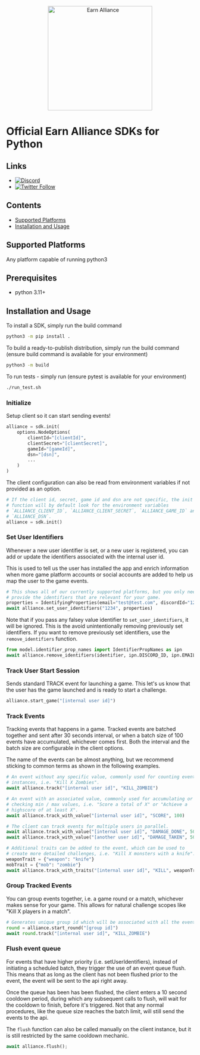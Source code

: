 <p align="center">
  <a href="https://www.earnalliance.com?utm_source=github&utm_medium=logo" target="_blank">
    <img src="https://www.earnalliance.com/new/svgs/ea_logo.svg" alt="Earn Alliance" width="280">
  </a>
</p>

# Official Earn Alliance SDKs for Python

## Links

- [![Discord](https://img.shields.io/discord/926167446648397836)](http://discord.gg/2VqABVytBZ)
- [![Twitter Follow](https://img.shields.io/twitter/follow/earnalliance?label=Earn%20Alliance&style=social)](https://twitter.com/intent/follow?screen_name=earnalliance)

## Contents

- [Supported Platforms](#supported-platforms)
- [Installation and Usage](#installation-and-usage)

## Supported Platforms

Any platform capable of running python3

## Prerequisites
* python 3.11+

## Installation and Usage

To install a SDK, simply run the build command

```sh
python3 -m pip install .
```

To build a ready-to-publish distribution, simply run the build command (ensure build command is available for your environment)

```sh
python3 -m build
```

To run tests - simply run (ensure pytest is available for your environment)

```sh
./run_test.sh
```

### Initialize

Setup client so it can start sending events!

```python
alliance = sdk.init(
    options.NodeOptions(
        clientId="[clientId]",
        clientSecret="[clientSecret]",
        gameId="[gameId]",
        dsn="[dsn]",
        ...
    )
)
```

The client configuration can also be read from environment variables if not
provided as an option.

```python
# If the client id, secret, game id and dsn are not specific, the init
# function will by default look for the environment variables
# `ALLIANCE_CLIENT_ID`, `ALLIANCE_CLIENT_SECRET`, `ALLIANCE_GAME_ID` and
# `ALLIANCE_DSN`.
alliance = sdk.init()
```

### Set User Identifiers

Whenever a new user identifier is set, or a new user is registered, you can add or update the identifiers associated with the internal user id.

This is used to tell us the user has installed the app and enrich information when more game platform accounts or social accounts are added to help us map the user to the game events.

```python
# This shows all of our currently supported platforms, but you only need to
# provide the identifiers that are relevant for your game.
properties = IdentifyingProperties(email="test@test.com", discordId="123456")
await alliance.set_user_identifiers("1234", properties)
```

Note that if you pass any falsey value identifier to `set_user_identifiers`, it will be ignored.
This is the avoid unintentionally removing previously set identifiers. If you want
to remove previously set identifiers, use the `remove_identifiers` function.

```python
from model.identifier_prop_names import IdentifierPropNames as ipn
await alliance.remove_identifiers(identifier, ipn.DISCORD_ID, ipn.EMAIL)
```

### Track User Start Session

Sends standard TRACK event for launching a game. This let's us know that the user
has the game launched and is ready to start a challenge.

```python
alliance.start_game("[internal user id]")
```

### Track Events

Tracking events that happens in a game. Tracked events are batched together and sent after 30 seconds interval, or when a batch size of 100 events have
accumulated, whichever comes first. Both the interval and the batch size are
configurable in the client options.

The name of the events can be almost anything, but we recommend sticking to
common terms as shown in the following examples.

```python
# An event without any specific value, commonly used for counting event
# instances, i.e. "Kill X Zombies".
await alliance.track("[internal user id]", "KILL_ZOMBIE")

# An event with an associated value, commonly used for accumulating or
# checking min / max values, i.e. "Score a total of X" or "Achieve a
# highscore of at least X".
await alliance.track_with_value("[internal user id]", "SCORE", 100)

# The client can track events for multiple users in parallel.
await alliance.track_with_value("[internal user id]", "DAMAGE_DONE", 500)
await alliance.track_with_value("[another user id]", "DAMAGE_TAKEN", 500)

# Additional traits can be added to the event, which can be used to
# create more detailed challenges, i.e. "Kill X monsters with a knife".
weaponTrait = {"weapon": "knife"}
mobTrait = {"mob": "zombie"}
await alliance.track_with_traits("[internal user id]", "KILL", weaponTrait, mobTrait)
```

### Group Tracked Events

You can group events together, i.e. a game round or a match, whichever makes
sense for your game. This allows for natural challenge scopes like "Kill X players
in a match".

```python
# Generates unique group id which will be associated with all the events
round = alliance.start_round("[group id]")
await round.track("[internal user id]", "KILL_ZOMBIE")
```

### Flush event queue

For events that have higher priority (i.e. setUserIdentifiers), instead of
initiating a scheduled batch, they trigger the use of an event queue flush.
This means that as long as the client has not been flushed prior to the event,
the event will be sent to the api right away.

Once the queue has been has been flushed, the client enters a 10 second cooldown
period, during which any subsequent calls to flush, will wait for the cooldown
to finish, before it's triggered. Not that any normal procedures, like the queue
size reaches the batch limit, will still send the events to the api.

The `flush` function can also be called manually on the client instance, but
it is still restricted by the same cooldown mechanic.

```python
await alliance.flush();
```

